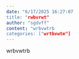 ```yaml
---
date: "6/17/2025 16:27:07
title: "rwbvrwt"
author: "sgdvff"
content: "wrbvwtrb
categories: ["wrtbvwte"]
---
```


wrbvwtrb
